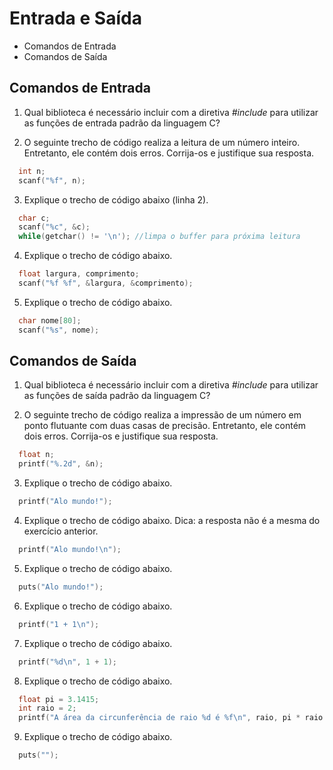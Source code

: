 # Entrada e Saída

* Comandos de Entrada
* Comandos de Saída


## Comandos de Entrada

1. Qual biblioteca é necessário incluir com a diretiva *#include* para utilizar as funções de entrada padrão
da linguagem C?


2. O seguinte trecho de código realiza a leitura de um número inteiro. Entretanto, ele contém dois erros.
Corrija-os e justifique sua resposta.
```c
  int n;
  scanf("%f", n);
```
3. Explique o trecho de código abaixo (linha 2).
```c
  char c;
  scanf("%c", &c);
  while(getchar() != '\n'); //limpa o buffer para próxima leitura

```
4. Explique o trecho de código abaixo.
```c
  float largura, comprimento;
  scanf("%f %f", &largura, &comprimento);

```
5. Explique o trecho de código abaixo.
```c
  char nome[80];
  scanf("%s", nome);
```

## Comandos de Saída

1. Qual biblioteca é necessário incluir com a diretiva *#include* para utilizar as funções de saída padrão
da linguagem C?

2. O seguinte trecho de código realiza a impressão de um número em ponto flutuante com duas casas de precisão. Entretanto, ele contém dois erros.
Corrija-os e justifique sua resposta.
```c
  float n;
  printf("%.2d", &n);
```
3. Explique o trecho de código abaixo.
```c
  printf("Alo mundo!");

```
4. Explique o trecho de código abaixo. Dica: a resposta não é a mesma do exercício anterior.
```c
  printf("Alo mundo!\n");

```
5. Explique o trecho de código abaixo.
```c
  puts("Alo mundo!");
```
6. Explique o trecho de código abaixo.
```c
  printf("1 + 1\n");
```
7. Explique o trecho de código abaixo.
```c
  printf("%d\n", 1 + 1);
```
8. Explique o trecho de código abaixo.

```c
  float pi = 3.1415;
  int raio = 2;
  printf("A área da circunferência de raio %d é %f\n", raio, pi * raio * raio);

```

9. Explique o trecho de código abaixo.


```c
  puts("");
```





































